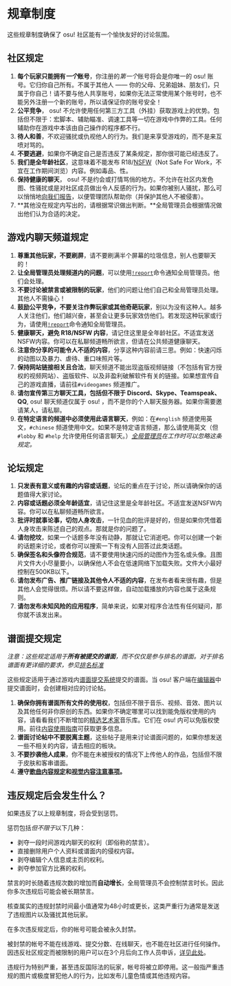# 规章制度

这些规章制度确保了 osu! 社区能有一个愉快友好的讨论氛围。

## 社区规定

1. **每个玩家只能拥有*一个*账号**，你注册的*第一个*账号将会是你唯一的 osu! 账号。它归你自己所有。不属于其他人 —— 你的父母、兄弟姐妹、朋友们，只属于你自己！请不要与他人共享账号，如果你无法正常使用某个账号时，也不能另外注册一个新的账号，所以请保证你的账号安全！
2. **公平竞争**， osu! 不允许使用任何第三方工具（外挂）获取游戏上的优势。包括但不限于：宏脚本、辅助瞄准、调速工具等一切在游戏中作弊的工具。任何辅助你在游戏中本该由自己操作的程序都不行。
3. **待人和善**，不欢迎骚扰或仇视他人的行为。我们是来享受游戏的，而不是来互喷对骂的。
4. **不要逃避**，如果你不确定自己是否违反了某条规定，那你很可能已经违反了。
5. **我们是全年龄社区**，这意味着不能发布 R18/[NSFW](https://baike.baidu.com/item/NSFW/5576169)（Not Safe For Work，不宜在工作期间浏览）内容。例如毒品、性。
6. **保持健康的聊天**， osu! 不是约会或打情骂俏的地方。不允许在社区内发色图、性骚扰或是对社区成员做出令人反感的行为。如果你被别人骚扰，那么可以悄悄地[向我们报告]()，以便管理团队帮助你（并保护其他人不被侵害）。
7. **其他没在规定内写出的，请根据常识做出判断。**全局管理员会根据情况做出他们认为合适的决定。

## 游戏内聊天频道规定

1. **尊重其他玩家，不要刷屏**，请不要刷满半个屏幕的垃圾信息，别人也要聊天的！
2. **让全局管理员处理频道内的问题**，可以使用[`!report`]()命令通知全局管理员。他们会处理。
3. **不要讨论被禁言或被限制的玩家**，他们的问题让他们自己和全局管理员处理。其他人不需操心！
4. **鼓励公平竞争，不要关注作弊玩家或其他奇葩玩家**，别以为没有这种人。越多人关注他们，他们越兴奋，甚至会让更多玩家效仿他们。若发现这种玩家或行为，请使用[`!report`]()命令通知全局管理员。
5. **健康聊天，避免 R18/NSFW 内容**，请记住这里是全年龄社区。不适宜发送NSFW内容。你可以在私聊频道畅所欲言，但请在公共频道健康聊天。
6. **注意你分享的可能令人不适的内容**，分享这种内容前请三思。例如：快速闪烁的动图以及暴力、虐待、重口味照片等。
7. **保持网站链接相关且合法**，聊天频道不能出现盗版视频链接（不包括有官方授权的视频网站）、盗版软件、以及非盈利破解软件有关的链接。如果想宣传自己的游戏直播，请前往`#videogames` 频道推广。
8. **请勿宣传第三方聊天工具，包括但不限于 Discord、Skype、Teamspeak、QQ**, osu! 聊天频道仅属于 osu! ，而不是你的个人聊天服务器。如果你需要邀请某人，请私聊。
9. **在特定语言的频道中必须使用此语言聊天**，例如：在`#english` 频道使用英文，`#chinese` 频道使用中文。如果不是特定语言频道，那么请使用英文（但`#lobby` 和 `#help` 允许使用任何语言聊天。）*[全局管理员]()在工作时可以忽略这条规定。*

## 论坛规定

1. **只发表有意义或有趣的内容或话题**，论坛的重点在于讨论，所以请确保你的话题值得大家讨论。
2. **内容或话题必须全年龄适宜**，请记住这里是全年龄社区。不适宜发送NSFW内容。你可以在私聊频道畅所欲言。
3. **批评时就事论事，切勿人身攻击**，一针见血的批评是好的，但是如果你凭借着人身攻击来陈述自己的观点。那就是你的问题了。
4. **请勿挖坟**，如果一个话题多年没有动静，那就让它消逝吧。你可以创建一个新的话题来讨论，或者你可以搜索一下有没有人回答过此类话题。
5. **确保签名和头像符合规范**，请不要使用快速闪烁的动图作为签名或头像。且图片文件大小尽量要小，以确保他人不会在低速网络下加载失败。文件大小最好控制在500KB以下。
6. **请勿发布广告、推广链接及其他令人不适的内容**，在发布者看来很有趣，但是其他人会觉得很烦。所以请不要这样做，自动加载播放的内容也属于这条规则。
7. **请勿发布未知风险的应用程序**，简单来说，如果对程序合法性有任何疑问，那你就不该发出来。

## 谱面提交规定

*注意：这些规定适用于**所有被提交的谱面**，而不仅仅是参与排名的谱面。对于排名谱面有更详细的要求，参见[排名标准]()*

这些规定适用于通过游戏内[谱面提交系统]()提交的谱面。当 osu! 客户端在[编辑器]()中提交谱面时，会创建相对应的讨论帖。

1. **确保你拥有谱面所有文件的使用权**，包括但不限于音乐、视频、音效、图片以及其他任何非你原创的东西。如果你不确定哪里可以找到能免版权使用的内容，请看看我们不断增加的[精选艺术家](https://osu.ppy.sh/beatmaps/artists)音乐库。它们在 osu! 内可以免版权使用。前往[内容使用指南](/wiki/Rules/Content_Usage_Guidelines)可获取更多信息。
2. **谱面讨论帖中不要脱离主题**，这些帖子是用来讨论谱面问题的，如果你想发送一些不相关的内容，请去相应的板块。
3. **不要抄袭他人成果**，你不能在未被授权的情况下上传他人的作品，包括但不限于皮肤和客串谱面。
4. **遵守[歌曲内容规定]()和[视觉内容注意事项]()。**

## 违反规定后会发生什么？

如果违反了以上规章制度，将会受到惩罚。

惩罚包括*但不限于*以下几种：

- 剥夺一段时间游戏内聊天的权利（即俗称的禁言）。
- 直接删除用户个人资料或谱面内的侵权内容。
- 剥夺编辑个人信息或主页的权利。
- 剥夺参加官方比赛的权利。

禁言的时长随着违规次数的增加而**自动增长**，全局管理员不会控制禁言时长。因此你多次违规后可能会被长期禁言。

核查属实的违规封禁时间最小值通常为48小时或更长，这类严重行为通常是发送了违规图片以及骚扰其他玩家。

在多次违反规定后，你的帐号可能会被永久封禁。

被封禁的帐号不能在线游戏、提交分数、在线聊天，也不能在社区进行任何操作。因违反社区规定而被限制的用户可以在3个月后向工作人员申诉，[详见此处]()。

违规行为特别严重，甚至违反国际法的玩家，帐号将被立即停用。这一般指严重违规的图片或极度冒犯他人的行为，比如发布儿童色情或其他违规内容。
